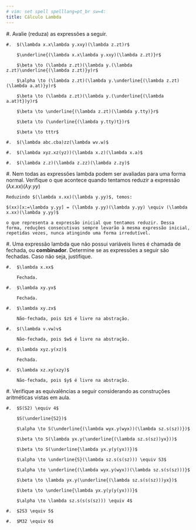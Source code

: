 ```yaml
---
# vim: set spell spelllang=pt_br sw=4:
title: Cálculo Lambda
---
```


#.  Avalie (reduza) as expressões a seguir.

    #.  $(\lambda x.x\lambda y.xxy)(\lambda z.zt)r$

        $\underline{(\lambda x.x\lambda y.xxy)(\lambda z.zt)}r$

        $\beta \to (\lambda z.zt)(\lambda y.(\lambda z.zt)\underline{(\lambda z.zt)}y)r$

        $\alpha \to (\lambda z.zt)(\lambda y.\underline{(\lambda z.zt)(\lambda a.at)}y)r$

        $\beta \to (\lambda z.zt)(\lambda y.(\underline{(\lambda a.at)t})y)r$

        $\beta \to \underline{(\lambda z.zt)(\lambda y.tty)}r$

        $\beta \to (\underline{(\lambda y.tty)t})r$

        $\beta \to tttr$

    #.  $(\lambda abc.cba)zz(\lambda wv.w)$

    #.  $(\lambda xyz.xz(yz))(\lambda x.z)(\lambda x.a)$

    #.  $(\lambda z.z)(\lambda z.zz)(\lambda z.zy)$

#.  Nem todas as expressões lambda podem ser avaliadas para uma forma normal. Verifique o que acontece quando tentamos reduzir a expressão $(\lambda x.xx)(\lambda y.yy)$

    Reduzindo $(\lambda x.xx)(\lambda y.yy)$, temos:

    $(xx)[x:=\lambda y.yy] = (\lambda y.yy)(\lambda y.yy) \equiv (\lambda x.xx)(\lambda y.yy)$

    o que representa a expressão inicial que tentamos reduzir. Dessa forma, reduções consecutivas sempre levarão à mesma expressão inicial, repetidas vezes, nunca atingindo uma forma irredutível.

#.  Uma expressão lambda que não possui variáveis livres é chamada de fechada, ou **combinador**. Determine se as expressões a seguir são fechadas. Caso não seja, justifique.

    #.  $\lambda x.xx$

        Fechada.

    #.  $\lambda xy.yx$

        Fechada.

    #.  $\lambda xy.zx$

        Não-fechada, pois $z$ é livre na abstração.

    #.  $(\lambda v.vw)v$

        Não-fechada, pois $w$ é livre na abstração.

    #.  $\lambda xyz.y(xz)$

        Fechada.

    #.  $\lambda xz.xy(xzy)$

        Não-fechada, pois $y$ é livre na abstração.

#.  Verifique as equivalências a seguir considerando as construções aritméticas vistas em aula.

    #.  $S(S2) \equiv 4$

        $S(\underline{S2})$

        $\alpha \to S(\underline{(\lambda wyx.y(wyx))(\lambda sz.s(sz))})$

        $\beta \to S(\lambda yx.y(\underline{(\lambda sz.s(sz))yx}))$

        $\beta \to S(\underline{\lambda yx.y(y(yx))})$

        $\alpha \to \underline{S}(\lambda sz.s(s(sz))) \equiv S3$

        $\alpha \to \underline{(\lambda wyx.y(wyx))(\lambda sz.s(s(sz)))}$

        $\beta \to \lambda yx.y(\underline{(\lambda sz.s(s(sz)))yx})$

        $\beta \to \underline{\lambda yx.y(y(y(yx)))}$

        $\alpha \to \lambda sz.s(s(s(sz))) \equiv 4$

    #.  $2S3 \equiv 5$

    #.  $M32 \equiv 6$
